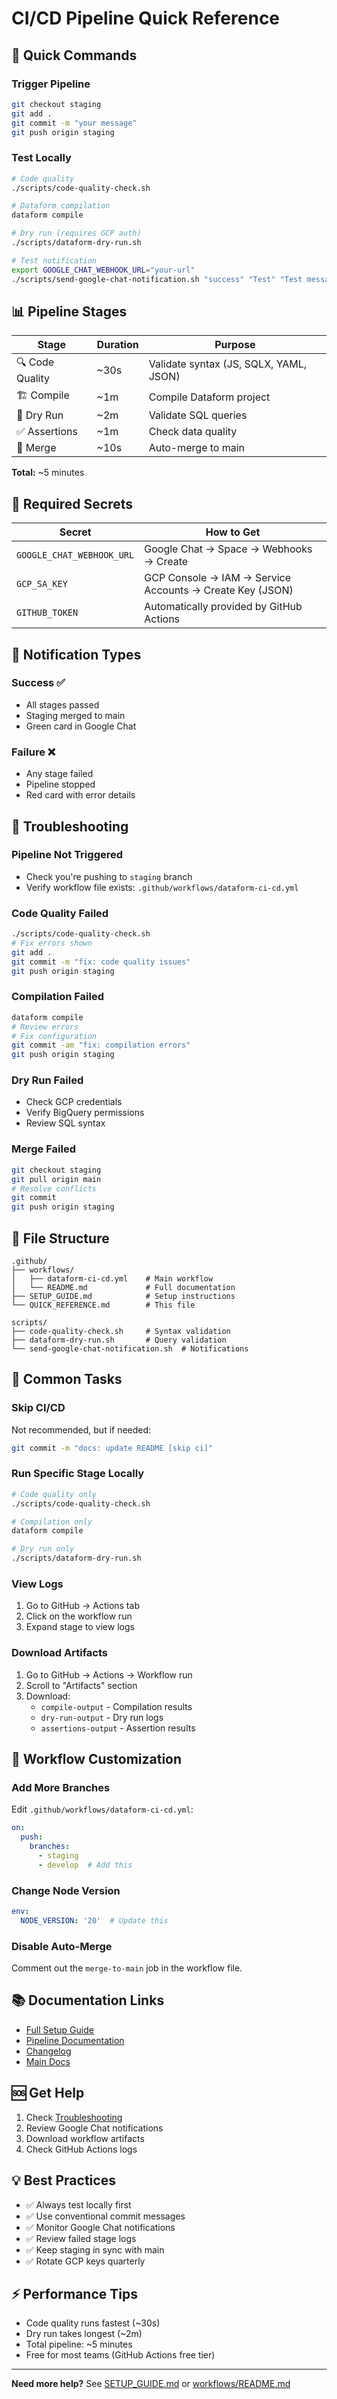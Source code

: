 # CI/CD Pipeline Quick Reference

## 🚀 Quick Commands

### Trigger Pipeline
```bash
git checkout staging
git add .
git commit -m "your message"
git push origin staging
```

### Test Locally
```bash
# Code quality
./scripts/code-quality-check.sh

# Dataform compilation
dataform compile

# Dry run (requires GCP auth)
./scripts/dataform-dry-run.sh

# Test notification
export GOOGLE_CHAT_WEBHOOK_URL="your-url"
./scripts/send-google-chat-notification.sh "success" "Test" "Test message" "staging" "abc123" "Test" "You" "https://github.com"
```

## 📊 Pipeline Stages

| Stage | Duration | Purpose |
|-------|----------|---------|
| 🔍 Code Quality | ~30s | Validate syntax (JS, SQLX, YAML, JSON) |
| 🏗️ Compile | ~1m | Compile Dataform project |
| 🧪 Dry Run | ~2m | Validate SQL queries |
| ✅ Assertions | ~1m | Check data quality |
| 🔀 Merge | ~10s | Auto-merge to main |

**Total:** ~5 minutes

## 🔐 Required Secrets

| Secret | How to Get |
|--------|-----------|
| `GOOGLE_CHAT_WEBHOOK_URL` | Google Chat → Space → Webhooks → Create |
| `GCP_SA_KEY` | GCP Console → IAM → Service Accounts → Create Key (JSON) |
| `GITHUB_TOKEN` | Automatically provided by GitHub Actions |

## 📢 Notification Types

### Success ✅
- All stages passed
- Staging merged to main
- Green card in Google Chat

### Failure ❌
- Any stage failed
- Pipeline stopped
- Red card with error details

## 🔧 Troubleshooting

### Pipeline Not Triggered
- Check you're pushing to `staging` branch
- Verify workflow file exists: `.github/workflows/dataform-ci-cd.yml`

### Code Quality Failed
```bash
./scripts/code-quality-check.sh
# Fix errors shown
git add .
git commit -m "fix: code quality issues"
git push origin staging
```

### Compilation Failed
```bash
dataform compile
# Review errors
# Fix configuration
git commit -am "fix: compilation errors"
git push origin staging
```

### Dry Run Failed
- Check GCP credentials
- Verify BigQuery permissions
- Review SQL syntax

### Merge Failed
```bash
git checkout staging
git pull origin main
# Resolve conflicts
git commit
git push origin staging
```

## 📁 File Structure

```
.github/
├── workflows/
│   ├── dataform-ci-cd.yml    # Main workflow
│   └── README.md             # Full documentation
├── SETUP_GUIDE.md            # Setup instructions
└── QUICK_REFERENCE.md        # This file

scripts/
├── code-quality-check.sh     # Syntax validation
├── dataform-dry-run.sh       # Query validation
└── send-google-chat-notification.sh  # Notifications
```

## 🎯 Common Tasks

### Skip CI/CD
Not recommended, but if needed:
```bash
git commit -m "docs: update README [skip ci]"
```

### Run Specific Stage Locally
```bash
# Code quality only
./scripts/code-quality-check.sh

# Compilation only
dataform compile

# Dry run only
./scripts/dataform-dry-run.sh
```

### View Logs
1. Go to GitHub → Actions tab
2. Click on the workflow run
3. Expand stage to view logs

### Download Artifacts
1. Go to GitHub → Actions → Workflow run
2. Scroll to "Artifacts" section
3. Download:
   - `compile-output` - Compilation results
   - `dry-run-output` - Dry run logs
   - `assertions-output` - Assertion results

## 🔄 Workflow Customization

### Add More Branches
Edit `.github/workflows/dataform-ci-cd.yml`:
```yaml
on:
  push:
    branches:
      - staging
      - develop  # Add this
```

### Change Node Version
```yaml
env:
  NODE_VERSION: '20'  # Update this
```

### Disable Auto-Merge
Comment out the `merge-to-main` job in the workflow file.

## 📚 Documentation Links

- [Full Setup Guide](.github/SETUP_GUIDE.md)
- [Pipeline Documentation](.github/workflows/README.md)
- [Changelog](../CHANGELOG.md)
- [Main Docs](../docs/)

## 🆘 Get Help

1. Check [Troubleshooting](.github/workflows/README.md#troubleshooting)
2. Review Google Chat notifications
3. Download workflow artifacts
4. Check GitHub Actions logs

## 💡 Best Practices

- ✅ Always test locally first
- ✅ Use conventional commit messages
- ✅ Monitor Google Chat notifications
- ✅ Review failed stage logs
- ✅ Keep staging in sync with main
- ✅ Rotate GCP keys quarterly

## ⚡ Performance Tips

- Code quality runs fastest (~30s)
- Dry run takes longest (~2m)
- Total pipeline: ~5 minutes
- Free for most teams (GitHub Actions free tier)

---

**Need more help?** See [SETUP_GUIDE.md](SETUP_GUIDE.md) or [workflows/README.md](workflows/README.md)
